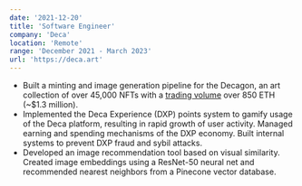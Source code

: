 ```yaml
---
date: '2021-12-20'
title: 'Software Engineer'
company: 'Deca'
location: 'Remote'
range: 'December 2021 - March 2023'
url: 'https://deca.art'
---
```


- Built a minting and image generation pipeline for the Decagon, an art collection of over 45,000 NFTs with a [trading volume](https://opensea.io/collection/decagon-by-golid-and-deca) over 850 ETH (~$1.3 million).
- Implemented the Deca Experience (DXP) points system to gamify usage of the Deca platform, resulting in rapid growth of user activity. Managed earning and spending mechanisms of the DXP economy. Built internal systems to prevent DXP fraud and sybil attacks.
- Developed an image recommendation tool based on visual similarity. Created image embeddings using a ResNet-50 neural net and recommended nearest neighbors from a Pinecone vector database.

